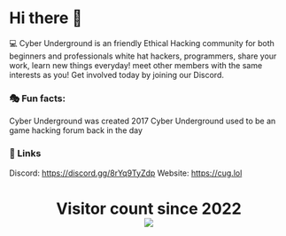 # Hi there 👋

💻 Cyber Underground is an friendly Ethical Hacking community for both beginners and professionals white hat hackers, programmers, share your work, learn new things everyday! meet other members with the same interests as you! Get involved today by joining our Discord. 

### 🎭 Fun facts:
Cyber Underground was created 2017
Cyber Underground used to be an game hacking forum back in the day

### 👥 Links
Discord: https://discord.gg/8rYq9TyZdp
Website: https://cug.lol

<p> 
  <h1 align="center">Visitor count since 2022<br>
  <img src="https://profile-counter.glitch.me/Cyber-Underground/count.svg" />
    </h1>
</p>

